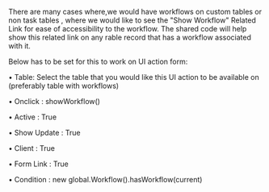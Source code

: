 There are many cases where,we would have workflows on custom tables or non task tables , where we would like to see the "Show Workflow" Related Link for ease of accessibility to the workflow.
The shared code will help show this related link on any rable record that has a workflow associated with it.

Below has to be set for this to work on UI action form:

•	Table: Select the table that you would like this UI action to be available on (preferably table with workflows)

•	Onclick : showWorkflow()

•	Active : True

•	Show Update : True

•	Client : True

•	Form Link : True

•	Condition : new global.Workflow().hasWorkflow(current)
